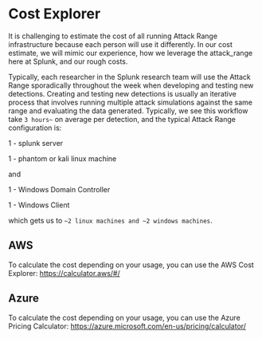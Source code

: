 # Cost Explorer
It is challenging to estimate the cost of all running Attack Range infrastructure because each person will use it differently. In our cost estimate, we will mimic our experience, how we leverage the attack_range here at Splunk, and our rough costs.

Typically, each researcher in the Splunk research team will use the Attack Range sporadically throughout the week when developing and testing new detections. Creating and testing new detections is usually an iterative process that involves running multiple attack simulations against the same range and evaluating the data generated. Typically, we see this workflow take `3 hours~` on average per detection, and the typical Attack Range configuration is:

1 - splunk server

1 - phantom or kali linux machine

and

1 - Windows Domain Controller

1 - Windows Client

which gets us to `~2 linux machines and ~2 windows machines`.

## AWS
To calculate the cost depending on your usage, you can use the AWS Cost Explorer:
https://calculator.aws/#/

## Azure
To calculate the cost depending on your usage, you can use the Azure Pricing Calculator:
https://azure.microsoft.com/en-us/pricing/calculator/
